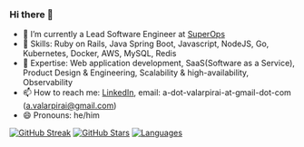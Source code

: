### Hi there 👋

<!--
**valarpirai/valarpirai** is a ✨ _special_ ✨ repository because its `README.md` (this file) appears on your GitHub profile.

Here are some ideas to get you started:
-->

- 🔭 I’m currently a Lead Software Engineer at [SuperOps](https://www.superops.com/)
- 🌱 Skills: Ruby on Rails, Java Spring Boot, Javascript, NodeJS, Go, Kubernetes, Docker, AWS, MySQL, Redis
- 🌱 Expertise: Web application development, SaaS(Software as a Service), Product Design & Engineering, Scalability & high-availability, Observability
- 📫 How to reach me: [LinkedIn](https://www.linkedin.com/in/valarpirai), email: a-dot-valarpirai-at-gmail-dot-com (a.valarpirai@gmail.com)
- 😄 Pronouns: he/him


[![GitHub Streak](http://github-readme-streak-stats.herokuapp.com?user=valarpirai)](https://git.io/streak-stats)
[![GitHub Stars](https://github-readme-stats.vercel.app/api?username=valarpirai)]()
[![Languages](https://github-readme-stats.vercel.app/api/top-langs/?username=valarpirai)]()
